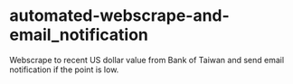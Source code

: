 # automated-webscrape-and-email_notification

Webscrape to recent US dollar value from Bank of Taiwan and send email notification if the point is low.
